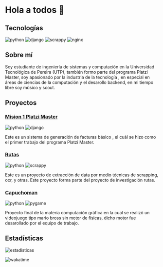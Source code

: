 # Hola a todos 👋

## Tecnologías
![python](https://img.shields.io/badge/-python%20-green)
![django](https://img.shields.io/badge/-django-yellowgreen)
![scrappy](https://img.shields.io/badge/-scrappy-red)
![nginx](https://img.shields.io/badge/-nginx-red)

## Sobre mí
Soy estudiante de ingeniería de sistemas y computación en la Universidad Tecnológica de Pereira (UTP), también formo parte del programa Platzi Master, soy apasionado por la 
industria de la tecnología , en especial en áreas de ciencias de la computación y el desarollo backend, en mi tiempo libre soy músico y scout. 

## Proyectos
### [Mision 1 Platzi Master](https://github.com/jgamer42/mision1-platziMaster)
![python](https://img.shields.io/badge/-python%20-green)
![django](https://img.shields.io/badge/-django-yellowgreen)

Este es un sistema de generación de facturas básico , el cuál se hizo como el primer trabajo del programa Platzi Master.

### [Rutas](https://github.com/jgamer42/trabajo-minciencias)
![python](https://img.shields.io/badge/-python%20-green)
![scrappy](https://img.shields.io/badge/-scrappy-red)

Este es un proyecto de extracción de data por medio técnicas de scrapping, ocr, y otras. Este proyecto forma parte del proyecto de investigación rutas.

### [Capuchoman](https://github.com/jgamer42/final_compugrafica)
![python](https://img.shields.io/badge/-python%20-green)
![pygame](https://img.shields.io/badge/-pygame-red)

Proyecto final de la materia computación gráfica en la cual se realizó un videojuego tipo mario bross sin motor de físicas, dicho motor fue desarollado por el equipo de trabajo.

## Estadísticas
![estadisticas](https://github-readme-stats.vercel.app/api?username=jgamer42&show_icons=true&theme=radical)

![wakatime](https://wakatime.com/share/@166736e0-ac8e-4c74-8864-4d82ac3c1994/8073d0d9-8a2d-4980-8356-f5013d1c0a0f.png)
